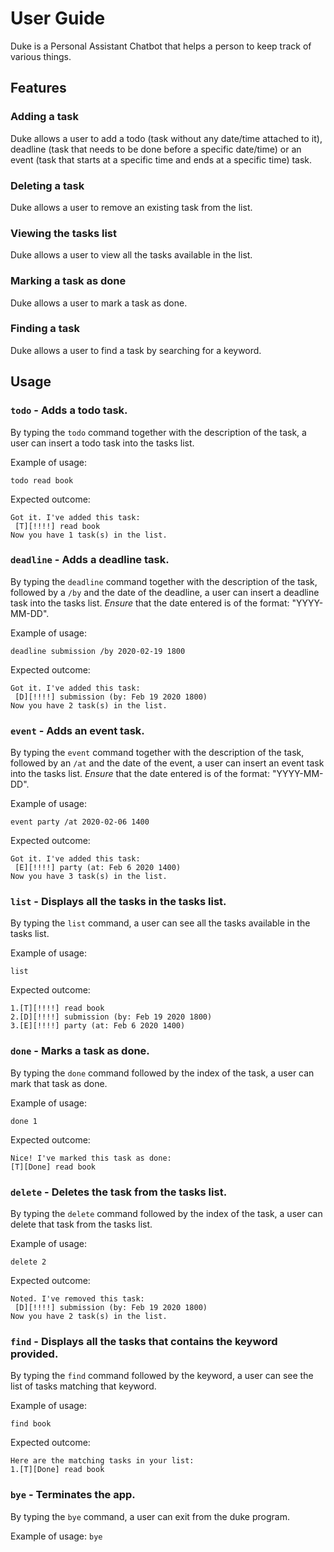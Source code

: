 # User Guide
Duke is a Personal Assistant Chatbot that helps a person to keep track of various things.

## Features 

### Adding a task
Duke allows a user to add a todo (task without any date/time attached to it), deadline (task that needs to be done before a specific date/time) or an event (task that starts at a specific time and ends at a specific time) task.

### Deleting a task
Duke allows a user to remove an existing task from the list.

### Viewing the tasks list
Duke allows a user to view all the tasks available in the list.

### Marking a task as done
Duke allows a user to mark a task as done.

### Finding a task
 Duke allows a user to find a task by searching for a keyword.

## Usage

### `todo` - Adds a todo task.
By typing the `todo` command together with the description of the task, a user can insert a todo task into the tasks list.

Example of usage: 

`todo read book`

Expected outcome:

    Got it. I've added this task:
     [T][!!!!] read book
    Now you have 1 task(s) in the list.
    
### `deadline` - Adds a deadline task.
By typing the `deadline` command together with the description of the task, followed by a `/by` and the date of the deadline, a user can insert a deadline task into the tasks list. *Ensure* that the date entered is of the format: "YYYY-MM-DD".

Example of usage: 

`deadline submission /by 2020-02-19 1800`

Expected outcome:

    Got it. I've added this task:
     [D][!!!!] submission (by: Feb 19 2020 1800)
    Now you have 2 task(s) in the list.
    
### `event` - Adds an event task.
By typing the `event` command together with the description of the task, followed by an `/at` and the date of the event, a user can insert an event task into the tasks list. *Ensure* that the date entered is of the format: "YYYY-MM-DD".

Example of usage: 

`event party /at 2020-02-06 1400`

Expected outcome:

    Got it. I've added this task:
     [E][!!!!] party (at: Feb 6 2020 1400)
    Now you have 3 task(s) in the list.

### `list` - Displays all the tasks in the tasks list.
By typing the `list` command, a user can see all the tasks available in the tasks list.

Example of usage: 

`list`

Expected outcome:

    1.[T][!!!!] read book
    2.[D][!!!!] submission (by: Feb 19 2020 1800)
    3.[E][!!!!] party (at: Feb 6 2020 1400)
    
### `done` - Marks a task as done.
By typing the `done` command followed by the index of the task, a user can mark that task as done.

Example of usage: 

`done 1`

Expected outcome:

    Nice! I've marked this task as done:
    [T][Done] read book

### `delete` - Deletes the task from the tasks list.
By typing the `delete` command followed by the index of the task, a user can delete that task from the tasks list.

Example of usage: 

`delete 2`

Expected outcome:

    Noted. I've removed this task:
     [D][!!!!] submission (by: Feb 19 2020 1800)
    Now you have 2 task(s) in the list.
        
### `find` - Displays all the tasks that contains the keyword provided.
By typing the `find` command followed by the keyword, a user can see the list of tasks matching that keyword.

Example of usage: 

`find book`

Expected outcome:

    Here are the matching tasks in your list:
    1.[T][Done] read book
        
### `bye` - Terminates the app.
By typing the `bye` command, a user can exit from the duke program.

Example of usage: 
`bye`
